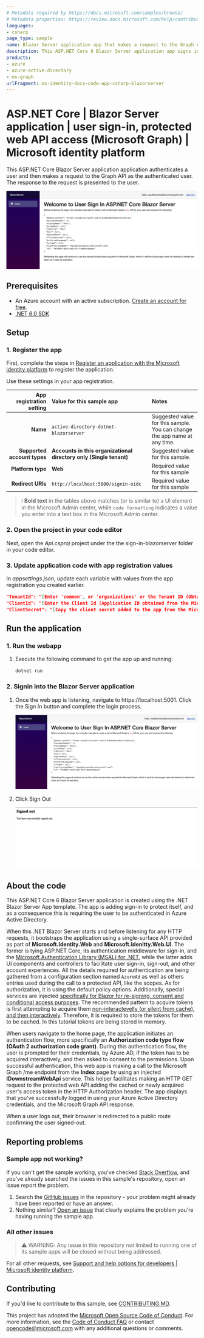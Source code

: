 ```yaml
---
# Metadata required by https://docs.microsoft.com/samples/browse/
# Metadata properties: https://review.docs.microsoft.com/help/contribute/samples/process/onboarding?branch=main#add-metadata-to-readme
languages:
- csharp
page_type: sample
name: Blazor Server application app that makes a request to the Graph API after signing in the user
description: This ASP.NET Core 6 Blazor Server application app signs in the user and then makes a request to Microsoft Graph for the user's profile data.
products:
- azure
- azure-active-directory
- ms-graph
urlFragment: ms-identity-docs-code-app-csharp-blazorserver
---
```


# ASP.NET Core | Blazor Server application | user sign-in, protected web API access (Microsoft Graph) | Microsoft identity platform

<!-- Build badges here
![Build passing.](https://img.shields.io/badge/build-passing-brightgreen.svg) ![Code coverage.](https://img.shields.io/badge/coverage-100%25-brightgreen.svg) ![License.](https://img.shields.io/badge/license-MIT-green.svg)
-->

This ASP.NET Core Blazor Server application application authenticates a user and then makes a request to the Graph API as the authenticated user. The response to the request is presented to the user.

![A screenshot of a Blazor Server application application displaying a response from Microsoft Graph.](./app-signed-in.png)

## Prerequisites

- An Azure account with an active subscription. [Create an account for free](https://azure.microsoft.com/free/).
- [.NET 6.0 SDK](https://dotnet.microsoft.com/download/dotnet/6.0)

## Setup

### 1. Register the app

First, complete the steps in [Register an application with the Microsoft identity platform](https://docs.microsoft.com/azure/active-directory/develop/quickstart-register-app) to register the application.

Use these settings in your app registration.

| App registration <br/> setting  | Value for this sample app                                           | Notes                                                                           |
|--------------------------------:|:--------------------------------------------------------------------|:--------------------------------------------------------------------------------|
| **Name**                        | `active-directory-dotnet-blazorserver`                              | Suggested value for this sample. <br/> You can change the app name at any time. |
| **Supported account types**     | **Accounts in this organizational directory only (Single tenant)**  | Suggested value for this sample.                                                |
| **Platform type**               | **Web**                                                             | Required value for this sample                                                  |
| **Redirect URIs**               | `http://localhost:5000/signin-oidc`                                 | Required value for this sample                                                  |

> :information_source: **Bold text** in the tables above matches (or is similar to) a UI element in the Microsoft Admin center, while `code formatting` indicates a value you enter into a text box in the Microsoft Admin center.

### 2. Open the project in your code editor

Next, open the _Api.csproj_ project under the the sign-in-blazorserver folder in your code editor.

### 3. Update application code with app registration values

In _appsettings.json_, update each variable with values from the app registration you created earlier.

```json
"TenantId": "[Enter 'common', or 'organizations' or the Tenant ID (Obtained from the Microsoft Admin center. Select 'Endpoints' from the 'App registrations' blade and use the GUID in any of the URLs), e.g. da41245a5-11b3-996c-00a8-4d99re19f292]",
"ClientId": "[Enter the Client Id (Application ID obtained from the Microsoft Admin center), e.g. ba74781c2-53c2-442a-97c2-3d60re42f403]",
"ClientSecret": "[Copy the client secret added to the app from the Microsoft Admin center]",
```

## Run the application

### 1. Run the webapp

1. Execute the following command to get the app up and running:

   ```bash
   dotnet run
   ```

### 2. Signin into the Blazor Server application

1. Once the web app is listening, navigate to https://localhost:5001. Click the Sign In button and complete the login process.

   ![A screenshot of a Blazor Server application application guiding the user to click the "Sign In" button.](./app-signed-in.png)

1. Click Sign Out

   ![A screenshot of a Blazor Server application application guiding the user to click the "Sign Out" button.](./app-signed-out.png)

## About the code

This ASP.NET Core 6 Blazor Server application is created using the .NET Blazor Server App template. The app is adding sign-in to protect itself, and as a consequence this is requiring the user to be authenticated in Azure Active Directory.

When this .NET Blazor Server starts and before listening for any HTTP requests, it bootstraps the application using a single-surface API provided as part of **Microsoft.Identity.Web** and **Microsoft.Idenitty.Web.UI**. The former is tying ASP.NET Core, its authentication middleware for sign-in, and the [Microsoft Authentication Library (MSAL) for .NET](https://github.com/azuread/microsoft-authentication-library-for-dotnet), while the latter adds UI components and controllers to facilitate user sign-in, sign-out, and other account experiences. All the details required for authentication are being gathered from a configuration section named `AzureAd` as well as others entries used during the call to a protected API, like the scopes. As for authorization, it is using the default policy options. Additionally, special services are injected [specifically for Blazor for re-signing, consent and conditional access purposes](https://github.com/AzureAD/microsoft-identity-web/wiki/Managing-incremental-consent-and-conditional-access#in-blazor-server). The recommended pattern to acquire tokens is first attempting to acquire them [non-interactevelly (or silent from cache), and then interactively](https://docs.microsoft.com/azure/active-directory/develop/msal-authentication-flows#interactive-and-non-interactive-authentication). Therefore, it is required to store the tokens for them to be cached. In this tutorial tokens are being stored in memory.

When users navigate to the home page, the application initiates an authentication flow, more specifically an **Authorization code type flow (OAuth 2 authorization code grant)**. During this authentication flow, the user is prompted for their credentials, by Azure AD, if the token has to be acquired interactively, and then asked to consent to the permissions. Upon successful authentication, this web app is making a call to the Microsoft Graph /me endpoint from the **Index** page by using an injected **IDownstreamWebApi** service. This helper facilitates making an HTTP GET request to the protected web API adding the cached or newly acquired user's access token in the HTTP Authorization header. The app displays that you've successfully logged in using your Azure Active Directory credentials, and the Microsoft Graph API response.

When a user logs out, their browser is redirected to a public route confirming the user signed-out.

## Reporting problems

### Sample app not working?

If you can't get the sample working, you've checked [Stack Overflow](https://stackoverflow.com/questions/tagged/msal), and you've already searched the issues in this sample's repository, open an issue report the problem.

1. Search the [GitHub issues](/issues) in the repository - your problem might already have been reported or have an answer.
1. Nothing similar? [Open an issue](/issues/new) that clearly explains the problem you're having running the sample app.

### All other issues

> :warning: WARNING: Any issue in this repository _not_ limited to running one of its sample apps will be closed without being addressed.

For all other requests, see [Support and help options for developers | Microsoft identity platform](https://docs.microsoft.com/azure/active-directory/develop/developer-support-help-options).

## Contributing

If you'd like to contribute to this sample, see [CONTRIBUTING.MD](/CONTRIBUTING.md).

This project has adopted the [Microsoft Open Source Code of Conduct](https://opensource.microsoft.com/codeofconduct/). For more information, see the [Code of Conduct FAQ](https://opensource.microsoft.com/codeofconduct/faq/) or contact [opencode@microsoft.com](mailto:opencode@microsoft.com) with any additional questions or comments.
